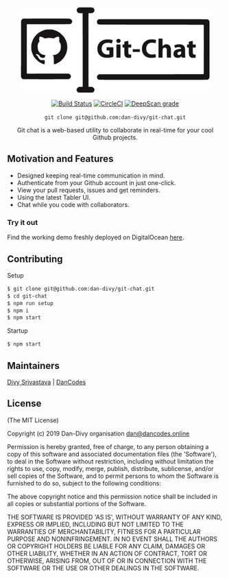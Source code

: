 <p align="center"><img src="./src/public/img/logo-black.png" style="height:200px;" /></p>

<p align="center">
  <a href="https://www.codacy.com?utm_source=github.com&amp;utm_medium=referral&amp;utm_content=MayorChano/NodeJS&amp;utm_campaign=Badge_Grade"><img src="https://api.codacy.com/project/badge/Grade/15025ce27628484fbe0ced9c837811ca" alt="Build Status"></a>
  <a href="https://circleci.com/gh/dan-divy/git-chat"><img src="https://circleci.com/gh/dan-divy/git-chat.svg?style=svg" alt="CircleCI"></a>
  <a href="https://deepscan.io/dashboard#view=project&tid=4302&pid=6070&bid=48585"><img src="https://deepscan.io/api/teams/4302/projects/6070/branches/48585/badge/grade.svg" alt="DeepScan grade"></a>
</p>

<p align="center"><code>git clone git@github.com:dan-divy/git-chat.git</code></p>
<p align="center">Git chat is a web-based utility to collaborate in real-time for your cool Github projects.</p>

## Motivation and Features

- Designed keeping real-time communication in mind.
- Authenticate from your Github account in just one-click.
- View your pull requests, issues and get reminders.
- Using the latest Tabler UI.
- Chat while you code with collaborators.

### Try it out

Find the working demo freshly deployed on DigitalOcean [here](https://git-chat.dancodes.online).

## Contributing

Setup

```bash
$ git clone git@github.com:dan-divy/git-chat.git
$ cd git-chat
$ npm run setup
$ npm i
$ npm start
```

Startup

```bash
$ npm start
```

## Maintainers

[Divy Srivastava](https://divy.work/) | [DanCodes](https://dancodes.online)

## License

(The MIT License)

Copyright (c) 2019 Dan-Divy organisation <dan@dancodes.online>

Permission is hereby granted, free of charge, to any person obtaining
a copy of this software and associated documentation files (the
'Software'), to deal in the Software without restriction, including
without limitation the rights to use, copy, modify, merge, publish,
distribute, sublicense, and/or sell copies of the Software, and to
permit persons to whom the Software is furnished to do so, subject to
the following conditions:

The above copyright notice and this permission notice shall be
included in all copies or substantial portions of the Software.

THE SOFTWARE IS PROVIDED 'AS IS', WITHOUT WARRANTY OF ANY KIND,
EXPRESS OR IMPLIED, INCLUDING BUT NOT LIMITED TO THE WARRANTIES OF
MERCHANTABILITY, FITNESS FOR A PARTICULAR PURPOSE AND NONINFRINGEMENT.
IN NO EVENT SHALL THE AUTHORS OR COPYRIGHT HOLDERS BE LIABLE FOR ANY
CLAIM, DAMAGES OR OTHER LIABILITY, WHETHER IN AN ACTION OF CONTRACT,
TORT OR OTHERWISE, ARISING FROM, OUT OF OR IN CONNECTION WITH THE
SOFTWARE OR THE USE OR OTHER DEALINGS IN THE SOFTWARE.
